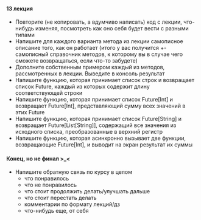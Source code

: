 #### 13 лекция

- Повторите (не копировать, а вдумчиво написать) код с лекции, что-нибудь изменяя, посмотреть как оно себя будет вести с
  разными типами
- Напишите для каждого варианта метода из лекции самописное описание того, как он работает (итого у вас получится +-
  самописный справочник методов, к которому вы в случае чего сможете возвращаться, если что-то забудете)
- Дополните собственным примером каждый из методов, рассмотренных в лекции. Выведите в консоль результат
- Напишите функцию, которая принимает список строк и возвращает список Future, каждый из которых содержит длину соответствующей строки
- Напишите функцию, которая принимает список Future[Int] и возвращает Future[Int], представляющий сумму всех значений в этих Future
- Напишите функцию, которая принимает список Future[String] и возвращает Future[List[String]], содержащий все значения из исходного списка, преобразованные в верхний регистр
- Напишите функцию, которая асинхронно вызывает две функции, возвращающие Future[Int], и выводит на экран результат их суммы

#### Конец, но не финал >_<
- Напишите обратную связь по курсу в целом
  - что понравилось
  - что не понравилось
  - что стоит продолжить делать/улучшать дальше
  - что стоит перестать делать
  - комментарии по формату лекций/дз
  - что-нибудь еще, от себя